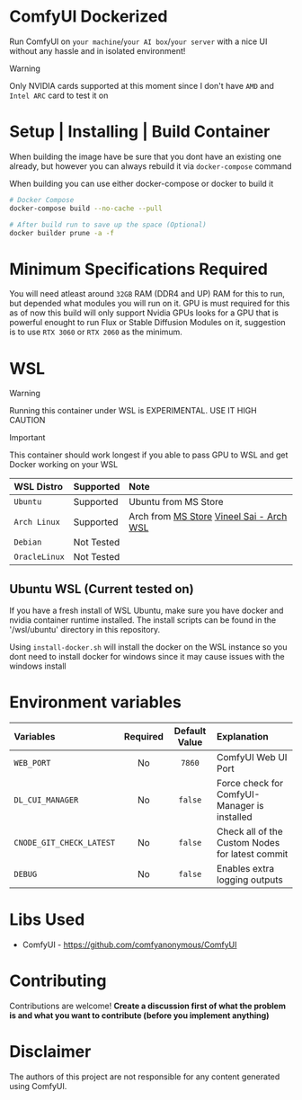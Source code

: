 # ComfyUI Dockerized
Run ComfyUI on `your machine`/`your AI box`/`your server` with a nice UI without any hassle and in isolated environment!

> [!WARNING]  
> Only NVIDIA cards supported at this moment since I don't have `AMD` and `Intel ARC` card to test it on

# Setup | Installing | Build Container

When building the image have be sure that you dont have an existing one already, but however you can always rebuild it via `docker-compose` command

When building you can use either docker-compose or docker to build it
```bash
# Docker Compose
docker-compose build --no-cache --pull

# After build run to save up the space (Optional)
docker builder prune -a -f
```

# Minimum Specifications Required 

You will need atleast around `32GB` RAM (DDR4 and UP) RAM for this to run, but depended what modules you will run on it. 
GPU is must required for this as of now this build will only support Nvidia GPUs looks for a GPU that is powerful enought to run Flux or Stable Diffusion Modules on it, suggestion is to use `RTX 3060` or `RTX 2060` as the minimum.

# WSL

> [!WARNING]  
> Running this container under WSL is EXPERIMENTAL.
> USE IT HIGH CAUTION

> [!IMPORTANT]
> This container should work longest if you able to pass GPU to WSL and get Docker working on your WSL

| WSL Distro    | Supported | Note |
| :-------- | :------- | :------- | 
| `Ubuntu` | Supported | Ubuntu from MS Store|
| `Arch Linux` | Supported | Arch from [MS Store](https://www.microsoft.com/store/productId/9MZNMNKSM73X?ocid=pdpshare) [Vineel Sai - Arch WSL](https://github.com/VSWSL/Arch-WSL)|
| `Debian` | Not Tested | |
| `OracleLinux` | Not Tested | |

## Ubuntu WSL (Current tested on)

If you have a fresh install of WSL Ubuntu, make sure you have docker and nvidia container runtime installed. The install scripts can be found in the '/wsl/ubuntu' directory in this repository.

Using `install-docker.sh` will install the docker on the WSL instance so you dont need to install docker for windows since it may cause issues with the windows install

# Environment variables

| Variables    | Required | Default Value | Explanation |
| :-------- | :-------: | :-------: |  :------- |
| `WEB_PORT` | No | `7860` | ComfyUI Web UI Port |
| `DL_CUI_MANAGER` | No | `false` | Force check for ComfyUI-Manager is installed |
| `CNODE_GIT_CHECK_LATEST` | No | `false` | Check all of the Custom Nodes for latest commit |
| `DEBUG` | No | `false` | Enables extra logging outputs |

# Libs Used

* ComfyUI - https://github.com/comfyanonymous/ComfyUI

# Contributing
Contributions are welcome! **Create a discussion first of what the problem is and what you want to contribute (before you implement anything)**

# Disclaimer
The authors of this project are not responsible for any content generated using ComfyUI.